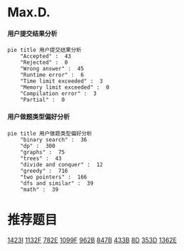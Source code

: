 # Max.D.

<!-- tabs:start -->



#### **用户提交结果分析**

```mermaid
pie title 用户提交结果分析
    "Accepted" :  43
    "Rejected" :  0
    "Wrong answer" :  45
    "Runtime error" :  6
    "Time limit exceeded" :  3
    "Memory limit exceeded" :  0
    "Compilation error" :  3
    "Partial" :  0
```

#### **用户做题类型偏好分析**

```mermaid
pie title 用户做题类型偏好分析
    "binary search" :  36
    "dp" :  300
    "graphs" :  75
    "trees" :  43
    "divide and conquer" :  12
    "greedy" :  716
    "two pointers" :  166
    "dfs and similar" :  39
    "math" :  39
```



<!-- tabs:end -->
# 推荐题目
[1423I](https://codeforces.com/contest/1423/problem/I)
[1132F](https://codeforces.com/contest/1132/problem/F)
[782E](https://codeforces.com/contest/782/problem/E)
[1099F](https://codeforces.com/contest/1099/problem/F)
[962B](https://codeforces.com/contest/962/problem/B)
[847B](https://codeforces.com/contest/847/problem/B)
[433B](https://codeforces.com/contest/433/problem/B)
[8D](https://codeforces.com/contest/8/problem/D)
[353D](https://codeforces.com/contest/353/problem/D)
[1362E](https://codeforces.com/contest/1362/problem/E)
